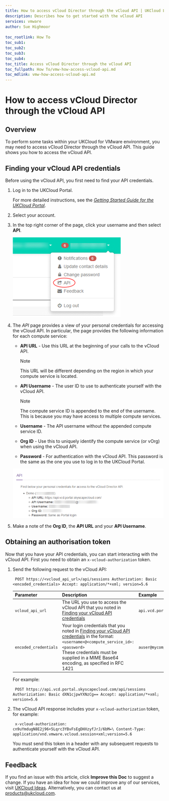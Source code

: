 ```yaml
---
title: How to access vCloud Director through the vCloud API | UKCloud Ltd
description: Describes how to get started with the vCloud API
services: vmware
author: Sue Highmoor

toc_rootlink: How To
toc_sub1:
toc_sub2:
toc_sub3:
toc_sub4:
toc_title: Access vCloud Director through the vCloud API
toc_fullpath: How To/vmw-how-access-vcloud-api.md
toc_mdlink: vmw-how-access-vcloud-api.md
---
```


# How to access vCloud Director through the vCloud API

## Overview

To perform some tasks within your UKCloud for VMware environment, you may need to access vCloud Director through the vCloud API. This guide shows you how to access the vCloud API.

## Finding your vCloud API credentials

Before using the vCloud API, you first need to find your API credentials.

1. Log in to the UKCloud Portal.

    For more detailed instructions, see the [*Getting Started Guide for the UKCloud Portal*](../portal/ptl-gs.md).

2. Select your account.

3. In the top right corner of the page, click your username and then select **API**.

    ![API menu option in UKCloud Portal](images/vmw-portal-mnu-api.png)

4. The *API* page provides a view of your personal credentials for accessing the vCloud API. In particular, the page provides the following information for each compute service:

    - **API URL** - Use this URL at the beginning of your calls to the vCloud API.

        > [!NOTE]
        > This URL will be different depending on the region in which your compute service is located.

    - **API Username** - The user ID to use to authenticate yourself with the vCloud API.

        > [!NOTE]
        > The compute service ID is appended to the end of the username. This is because you may have access to multiple compute services.

    - **Username** - The API username without the appended compute service ID.

    - **Org ID** - Use this to uniquely identify the compute service (or vOrg) when using the vCloud API.

    - **Password** - For authentication with the vCloud API. This password is the same as the one you use to log in to the UKCloud Portal.

    ![API page](images/vmw-portal-api-details.png)

5. Make a note of the **Org ID**, the **API URL** and your **API Username**.

## Obtaining an authorisation token

Now that you have your API credentials, you can start interacting with the vCloud API. First you need to obtain an `x-vcloud-authorization` token.

1. Send the following request to the vCloud API:

        POST https://<vcloud_api_url>/api/sessions Authorization: Basic <encoded_credentials> Accept: application/*+xml; version=5.6

    Parameter | Description | Example
    ----------|-------------|--------
    `vcloud_api_url` | The URL you use to access the vCloud API that you noted in [Finding your vCloud API credentials](#finding-your-vcloud-api-credentials) | `api.vcd.portal.skyscapecloud.com`
    `encoded_credentials` | Your login credentials that you noted in [Finding your vCloud API credentials](#finding-your-vcloud-api-credentials) in the format:</br>`<username>@<compute_service_id>:<password>`</br>These credentials must be supplied in a MIME Base64 encoding, as specified in RFC 1421 | `auser@mycompute:pA5#word`

    For example:

        POST https://api.vcd.portal.skyscapecloud.com/api/sessions Authoriziation: Basic dXN1cjpwYXNzCg== Accept: application/*+xml; version=5.6

2. The vCloud API response includes your `x-vcloud-authorization` token, for example:

        x-vcloud-authorization: cn9uYmdugN8E2j96+5Lqrc3YBvFsEgDHXzyfJrJ/6bM=\ Content-Type: application/vnd.vmware.vcloud.session+xml;version=5.6

    You must send this token in a header with any subsequent requests to authenticate yourself with the vCloud API.

## Feedback

If you find an issue with this article, click **Improve this Doc** to suggest a change. If you have an idea for how we could improve any of our services, visit [UKCloud Ideas](https://ideas.ukcloud.com). Alternatively, you can contact us at <products@ukcloud.com>.